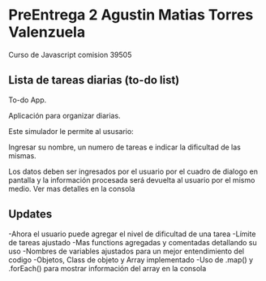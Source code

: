 # PreEntrega 2 Agustin Matias Torres Valenzuela
Curso de Javascript comision 39505

## Lista de tareas diarias (to-do list)

To-do App. 

Aplicación para organizar diarias.

Este simulador le permite al ususario:

Ingresar su nombre,  un numero de tareas e indicar la dificultad de las mismas.

Los datos deben ser ingresados por el usuario por el cuadro de dialogo en pantalla y la información procesada será devuelta al usuario por el mismo medio. Ver mas detalles en la consola

## Updates

-Ahora el usuario puede agregar el nivel de dificultad de una tarea
-Límite de tareas ajustado
-Mas functions agregadas y comentadas detallando su uso
-Nombres de variables ajustados para un mejor entendimiento del codigo
-Objetos, Class de objeto y Array implementado
-Uso de .map() y .forEach() para mostrar información del array en la consola